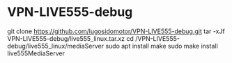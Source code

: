 # VPN-LIVE555-debug

git clone https://github.com/lugosidomotor/VPN-LIVE555-debug.git
tar -xJf VPN-LIVE555-debug/live555_linux.tar.xz
cd /VPN-LIVE555-debug/live555_linux/mediaServer
sudo apt install make
sudo make install
live555MediaServer
